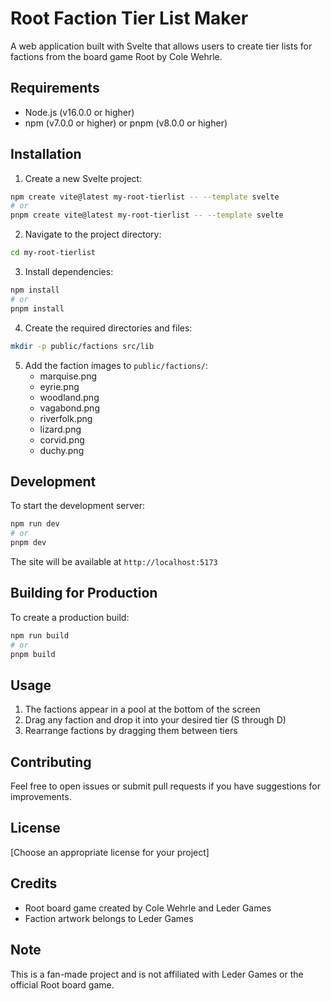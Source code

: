 # Root Faction Tier List Maker

A web application built with Svelte that allows users to create tier lists for factions from the board game Root by Cole Wehrle.

## Requirements

- Node.js (v16.0.0 or higher)
- npm (v7.0.0 or higher) or pnpm (v8.0.0 or higher)

## Installation

1. Create a new Svelte project:

```bash
npm create vite@latest my-root-tierlist -- --template svelte
# or
pnpm create vite@latest my-root-tierlist -- --template svelte
```

2. Navigate to the project directory:

```bash
cd my-root-tierlist
```

3. Install dependencies:

```bash
npm install
# or
pnpm install
```

4. Create the required directories and files:

```bash
mkdir -p public/factions src/lib
```

5. Add the faction images to `public/factions/`:
   - marquise.png
   - eyrie.png
   - woodland.png
   - vagabond.png
   - riverfolk.png
   - lizard.png
   - corvid.png
   - duchy.png

## Development

To start the development server:

```bash
npm run dev
# or
pnpm dev
```

The site will be available at `http://localhost:5173`

## Building for Production

To create a production build:

```bash
npm run build
# or
pnpm build
```

## Usage

1. The factions appear in a pool at the bottom of the screen
2. Drag any faction and drop it into your desired tier (S through D)
3. Rearrange factions by dragging them between tiers

## Contributing

Feel free to open issues or submit pull requests if you have suggestions for improvements.

## License

[Choose an appropriate license for your project]

## Credits

- Root board game created by Cole Wehrle and Leder Games
- Faction artwork belongs to Leder Games

## Note

This is a fan-made project and is not affiliated with Leder Games or the official Root board game.
